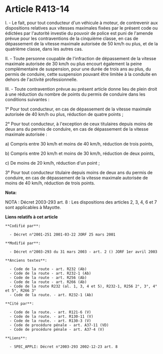 # Article R413-14

I. - Le fait, pour tout conducteur d'un véhicule à moteur, de contrevenir aux dispositions relatives aux vitesses maximales
fixées par le présent code ou édictées par l'autorité investie du pouvoir de police est puni de l'amende prévue pour les
contraventions de la cinquième classe, en cas de dépassement de la vitesse maximale autorisée de 50 km/h ou plus, et de la
quatrième classe, dans les autres cas.

II. - Toute personne coupable de l'infraction de dépassement de la vitesse maximale autorisée de 30 km/h ou plus encourt
également la peine complémentaire de suspension, pour une durée de trois ans au plus, du permis de conduire, cette suspension
pouvant être limitée à la conduite en dehors de l'activité professionnelle.

III. - Toute contravention prévue au présent article donne lieu de plein droit à une réduction du nombre de points du permis
de conduire dans les conditions suivantes :

1° Pour tout conducteur, en cas de dépassement de la vitesse maximale autorisée de 40 km/h ou plus, réduction de quatre
points ;

2° Pour tout conducteur, à l'exception de ceux titulaires depuis moins de deux ans du permis de conduire, en cas de
dépassement de la vitesse maximale autorisée :

a) Compris entre 30 km/h et moins de 40 km/h, réduction de trois points, 

b) Compris entre 20 km/h et moins de 30 km/h, réduction de deux points, 

c) De moins de 20 km/h, réduction d'un point ;

3° Pour tout conducteur titulaire depuis moins de deux ans du permis de conduire, en cas de dépassement de la vitesse
maximale autorisée de moins de 40 km/h, réduction de trois points.

**Nota:**

NOTA : Décret 2003-293 art. 8 : Les dispositions des articles 2, 3, 4, 6 et 7 sont applicables à Mayotte.

**Liens relatifs à cet article**

	**Codifié par**:

	  - Décret n°2001-251 2001-03-22 JORF 25 mars 2001

	**Modifié par**:

	  - Décret n°2003-293 du 31 mars 2003 - art. 2 () JORF 1er avril 2003

	**Anciens textes**:

	  - Code de la route - art. R232 (Ab)
	  - Code de la route - art. R232-1 (Ab)
	  - Code de la route - art. R256 (Ab)
	  - Code de la route - art. R266 (Ab)
	  - Code de la route R232 (al. 1, 3, 4 et 5), R232-1, R256 2°, 3°, 4° et 5°, R266 3°
	  - Code de la route. - art. R232-1 (Ab)

	**Cité par**:

	  - Code de la route. - art. R121-6 (V)
	  - Code de la route. - art. R130-11 (V)
	  - Code de la route. - art. R130-3 (V)
	  - Code de procédure pénale - art. A37-11 (VD)
	  - Code de procédure pénale - art. A37-4 (V)

	**Liens**:

	  - SPEC_APPLI: Décret n°2003-293 2002-12-23 art. 8
